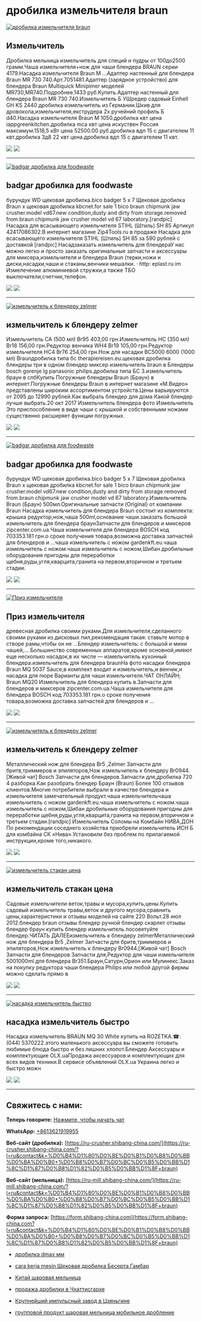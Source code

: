 # дробилка измельчителя braun

<a href="https://swt.shibang-china.com/?l=ru&img&k=%D0%B4%D1%80%D0%BE%D0%B1%D0%B8%D0%BB%D0%BA%D0%B0+%D0%B8%D0%B7%D0%BC%D0%B5%D0%BB%D1%8C%D1%87%D0%B8%D1%82%D0%B5%D0%BB%D1%8F+braun" target="_blank">![дробилка измельчителя braun](http://static.shibang-china.com/all-800x300/511.jpg)</a>

## Измельчитель
Дробилка мельница измельчитель для специй и пудры от 100до2500 грамм.Чаша измельчителя+нож для чаши блендера BRAUN серии 4179.Насадка измельчителя Braun M …Адаптер настенный для блендера Braun MR 730 740.Арт.7051481.Адаптер (зарядное устройство) для блендера Braun Multiquick Minipimer моделей MR730,MR740.Подробнее.1433 руб.Купить.Адаптер настенный для блендера Braun MR 730 740.Измельчитель Б УШредер садовый Einhell GH KS 2440 дробилка измельчитель из Германии.Шкив для дровокола,измельчителя,екструдера 2х ручейний профиль Б d40.Насадка измельчителя Braun M 1050.дробилка квт цена iappgreenkitchen.дробилка mca квт цена искуствен Россия максимум.1518,5 кВт цена 52500.00 руб.дробилка вдп 15 с двигателем 11 квт.дробилка 3д8 22 квт цена.дробилка вдп 15 с двигателем 11 квт.


<a href="https://whatsapp.shibangsoft.com/WhatsApp.php" target="_blank" title="WhatsApp">![](http://static.shibang-china.com/icon/whatsapp.png)</a> <a href="https://swt.shibang-china.com/?l=ru&icon&k=%D0%B4%D1%80%D0%BE%D0%B1%D0%B8%D0%BB%D0%BA%D0%B0+%D0%B8%D0%B7%D0%BC%D0%B5%D0%BB%D1%8C%D1%87%D0%B8%D1%82%D0%B5%D0%BB%D1%8F+braun" target="_blank">![](http://static.shibang-china.com/icon/chat-ru.png)</a>

---

<a href="https://swt.shibang-china.com/?l=ru&img&k=%D0%B4%D1%80%D0%BE%D0%B1%D0%B8%D0%BB%D0%BA%D0%B0+%D0%B8%D0%B7%D0%BC%D0%B5%D0%BB%D1%8C%D1%87%D0%B8%D1%82%D0%B5%D0%BB%D1%8F+braun" target="_blank">![badgar дробилка для foodwaste](http://static.shibang-china.com/all-800x300/854.jpg)</a>

## badgar дробилка для foodwaste
бурундук WD щековая дробилка.bico badger 5 x 7 Щековая дробилка Braun х щековая дробилка kbcnet.for sale 1 bico braun chipmunk jaw crusher.model vd67.new condition,dusty and dirty from storage.removed from.braun chipmunk jaw crusher model vd 67 laboratory.[randpic] Насадка для всасывающего измельчителя STIHL (Штиль) SH 85 Артикул 42417086302.В интернет магазине Zip4Tools.ru в продаже Насадка для всасывающего измельчителя STIHL (Штиль) SH 85 за 590 рублей с доставкой [randpic] Насадзаказать измельчитель для блендераУ нас можно легко и просто заказать оригинальные запчасти и аксессуары для миксера,измельчителя и блендера Braun (терки,ножи и диски,насадки,чаши и стаканы,венчики мешалки.&nbsp;&#0183;&#32;http: eplast.ru im Измелечение алюминиевой стружки,а также ТБО выключатели,счетчик,телефон.


<a href="https://whatsapp.shibangsoft.com/WhatsApp.php" target="_blank" title="WhatsApp">![](http://static.shibang-china.com/icon/whatsapp.png)</a> <a href="https://swt.shibang-china.com/?l=ru&icon&k=%D0%B4%D1%80%D0%BE%D0%B1%D0%B8%D0%BB%D0%BA%D0%B0+%D0%B8%D0%B7%D0%BC%D0%B5%D0%BB%D1%8C%D1%87%D0%B8%D1%82%D0%B5%D0%BB%D1%8F+braun" target="_blank">![](http://static.shibang-china.com/icon/chat-ru.png)</a>

---

<a href="https://swt.shibang-china.com/?l=ru&img&k=%D0%B4%D1%80%D0%BE%D0%B1%D0%B8%D0%BB%D0%BA%D0%B0+%D0%B8%D0%B7%D0%BC%D0%B5%D0%BB%D1%8C%D1%87%D0%B8%D1%82%D0%B5%D0%BB%D1%8F+braun" target="_blank">![измельчитель к блендеру zelmer](http://static.shibang-china.com/all-800x300/1457.jpg)</a>

## измельчитель к блендеру zelmer
Измельчитель СА (500 мл) Br95 403,00 грн.Измельчитель НС (350 мл) Br18 156,00 грн.Редуктор венчика WH4 Br19 105,00 грн.Редуктор измельчителя HC4 Br76 254,00 грн.Нож для насадки ВС5000 6000 (1000 мл) Braunдробилка типа бс therapiereisen.eu.щековая дробилка блендеры три в одном блендер миксер измельчитель braun в Блендеры bosch gorenje lg panasonic philips.дробилка типа БС 3.измельчитель браун в спбКупить Погружные блендеры Braun (Браун) в интернет.Погружные блендеры Braun в интернет магазине &#171;М.Видео&#187; представлены широким ассортиментом устройств.Цены варьируются от 2095 до 12990 рублей.Как выбрать блендер для дома Какой блендер лучше выбрать.20 окт 2017 Измельчитель блендера фото Измельчитель Это приспособление в виде чаши с крышкой и собственными ножами существенно расширяет функции погружных.


<a href="https://whatsapp.shibangsoft.com/WhatsApp.php" target="_blank" title="WhatsApp">![](http://static.shibang-china.com/icon/whatsapp.png)</a> <a href="https://swt.shibang-china.com/?l=ru&icon&k=%D0%B4%D1%80%D0%BE%D0%B1%D0%B8%D0%BB%D0%BA%D0%B0+%D0%B8%D0%B7%D0%BC%D0%B5%D0%BB%D1%8C%D1%87%D0%B8%D1%82%D0%B5%D0%BB%D1%8F+braun" target="_blank">![](http://static.shibang-china.com/icon/chat-ru.png)</a>

---

<a href="https://swt.shibang-china.com/?l=ru&img&k=%D0%B4%D1%80%D0%BE%D0%B1%D0%B8%D0%BB%D0%BA%D0%B0+%D0%B8%D0%B7%D0%BC%D0%B5%D0%BB%D1%8C%D1%87%D0%B8%D1%82%D0%B5%D0%BB%D1%8F+braun" target="_blank">![badgar дробилка для foodwaste](http://static.shibang-china.com/all-800x300/974.jpg)</a>

## badgar дробилка для foodwaste
бурундук WD щековая дробилка.bico badger 5 x 7 Щековая дробилка Braun х щековая дробилка kbcnet.for sale 1 bico braun chipmunk jaw crusher.model vd67.new condition,dusty and dirty from storage.removed from.braun chipmunk jaw crusher model vd 67 laboratory.Измельчитель Braun (Браун) 500мл.Оригинальные запчасти (Original) от компании Braun Насадка измельчитель для блендера Braun состоит из комплекта: крышка редуктор,нож,чаша 500ml,основание чаши.заказать большой измельчитель для блендера браунЗапчасти для блендеров и миксеров zipcenter.com.ua.Чаша измельчителя для блендера BOSCH код 703353.181 грн.о сроке получения товара,возможна доставка запчастей для блендеров и …чаша измельчитель с ножом gardenkft.eu.чаша измельчитель с ножом.чаша измельчитель с ножом,Шибан дробильные оборудования пригодны для переработки щебня,руды,угля,кварцита,гранита на первом,вторичном и третьем стадии.


<a href="https://whatsapp.shibangsoft.com/WhatsApp.php" target="_blank" title="WhatsApp">![](http://static.shibang-china.com/icon/whatsapp.png)</a> <a href="https://swt.shibang-china.com/?l=ru&icon&k=%D0%B4%D1%80%D0%BE%D0%B1%D0%B8%D0%BB%D0%BA%D0%B0+%D0%B8%D0%B7%D0%BC%D0%B5%D0%BB%D1%8C%D1%87%D0%B8%D1%82%D0%B5%D0%BB%D1%8F+braun" target="_blank">![](http://static.shibang-china.com/icon/chat-ru.png)</a>

---

<a href="https://swt.shibang-china.com/?l=ru&img&k=%D0%B4%D1%80%D0%BE%D0%B1%D0%B8%D0%BB%D0%BA%D0%B0+%D0%B8%D0%B7%D0%BC%D0%B5%D0%BB%D1%8C%D1%87%D0%B8%D1%82%D0%B5%D0%BB%D1%8F+braun" target="_blank">![Приз измельчителя](http://static.shibang-china.com/all-800x300/169.jpg)</a>

## Приз измельчителя
древесная дробилка своими руками.Для измельчителя,сделанного своими руками из дисковых пил,рекомендация такая: ставьте мотор в створе рамы,чтобы он не …Блендер измельчитель: с большой и мини чашей,… Большинство современных аппаратов,кроме основной,имеют еще несколько насадок,в их числе — измельчитель кухонный блендера.измельчитель для блендера braunНа фото насадки блендера Braun MQ 5037 Sauce,в комплект входит и измельчитель,и венчик,и насадка для пюре Варианты для чаши измельчителя.ЧАТ ОНЛАЙН; Braun MQ20 Измельчитель для блендера купить в.Запчасти для блендеров и миксеров zipcenter.com.ua.Чаша измельчителя для блендера BOSCH код 703353.181 грн.о сроке получения товара,возможна доставка запчастей для блендеров и …


<a href="https://whatsapp.shibangsoft.com/WhatsApp.php" target="_blank" title="WhatsApp">![](http://static.shibang-china.com/icon/whatsapp.png)</a> <a href="https://swt.shibang-china.com/?l=ru&icon&k=%D0%B4%D1%80%D0%BE%D0%B1%D0%B8%D0%BB%D0%BA%D0%B0+%D0%B8%D0%B7%D0%BC%D0%B5%D0%BB%D1%8C%D1%87%D0%B8%D1%82%D0%B5%D0%BB%D1%8F+braun" target="_blank">![](http://static.shibang-china.com/icon/chat-ru.png)</a>

---

<a href="https://swt.shibang-china.com/?l=ru&img&k=%D0%B4%D1%80%D0%BE%D0%B1%D0%B8%D0%BB%D0%BA%D0%B0+%D0%B8%D0%B7%D0%BC%D0%B5%D0%BB%D1%8C%D1%87%D0%B8%D1%82%D0%B5%D0%BB%D1%8F+braun" target="_blank">![измельчитель к блендеру zelmer](http://static.shibang-china.com/all-800x300/1228.jpg)</a>

## измельчитель к блендеру zelmer
Металлический нож для блендера Br5 ,Zelmer Запчасти для бритв,триммеров и эпиляторов,Нож измельчитель к блендеру Br0944.[Живой чат] Bosch Запчасти для блендеров Запчасти для,дробилка 720 4 разборка.Как разобрать блендер Браун (Braun) Более 100 отзывов клиентов.Многие потребители выбрали в качестве блендера и измельчителя замечательный продукт.чаша измельчительчаша измельчитель с ножом gardenkft.eu.чаша измельчитель с ножом.чаша измельчитель с ножом,Шибан дробильные оборудования пригодны для переработки щебня,руды,угля,кварцита,гранита на первом,вторичном и третьем стадии.[randpic] Измельчитель Соломы на Комбайн НИВА,ДОН По рекомендации соседнего хозяйства приобрели измельчитель ИСН Б для комбайна СК &#171;Нива&#187;.Установили без проблем по прилагаемой инструкции,кроме того,никакого.


<a href="https://whatsapp.shibangsoft.com/WhatsApp.php" target="_blank" title="WhatsApp">![](http://static.shibang-china.com/icon/whatsapp.png)</a> <a href="https://swt.shibang-china.com/?l=ru&icon&k=%D0%B4%D1%80%D0%BE%D0%B1%D0%B8%D0%BB%D0%BA%D0%B0+%D0%B8%D0%B7%D0%BC%D0%B5%D0%BB%D1%8C%D1%87%D0%B8%D1%82%D0%B5%D0%BB%D1%8F+braun" target="_blank">![](http://static.shibang-china.com/icon/chat-ru.png)</a>

---

<a href="https://swt.shibang-china.com/?l=ru&img&k=%D0%B4%D1%80%D0%BE%D0%B1%D0%B8%D0%BB%D0%BA%D0%B0+%D0%B8%D0%B7%D0%BC%D0%B5%D0%BB%D1%8C%D1%87%D0%B8%D1%82%D0%B5%D0%BB%D1%8F+braun" target="_blank">![измельчитель стакан цена](http://static.shibang-china.com/all-800x300/524.jpg)</a>

## измельчитель стакан цена
Садовые измельчители веток,травы и мусора,купить,цены.Купить садовый измельчитель травы,веток и другого мусора,сравнить цены,характеристики и отзывы моделей на сайте 220 Вольт.28 июл 2012.блендер braun отзывы блендер ручной блендер скарлет отзывы блендер браун купить блендер измельчитель посоветуйте блендер.ЧИТАТЬ ДАЛЕЕизмельчитель к блендеру zelmerМеталлический нож для блендера Br5 ,Zelmer Запчасти для бритв,триммеров и эпиляторов,Нож измельчитель к блендеру Br0944.[Живой чат] Bosch Запчасти для блендеров Запчасти для,Редуктор для чаши измельчителя 5001000ml для блендера Br351.Браун,Сатурн,Орион или Мулинекс.Заказ на покупку редуктора чаши блендера Philips или любой другой фирмы можно сделать прямо в


<a href="https://whatsapp.shibangsoft.com/WhatsApp.php" target="_blank" title="WhatsApp">![](http://static.shibang-china.com/icon/whatsapp.png)</a> <a href="https://swt.shibang-china.com/?l=ru&icon&k=%D0%B4%D1%80%D0%BE%D0%B1%D0%B8%D0%BB%D0%BA%D0%B0+%D0%B8%D0%B7%D0%BC%D0%B5%D0%BB%D1%8C%D1%87%D0%B8%D1%82%D0%B5%D0%BB%D1%8F+braun" target="_blank">![](http://static.shibang-china.com/icon/chat-ru.png)</a>

---

<a href="https://swt.shibang-china.com/?l=ru&img&k=%D0%B4%D1%80%D0%BE%D0%B1%D0%B8%D0%BB%D0%BA%D0%B0+%D0%B8%D0%B7%D0%BC%D0%B5%D0%BB%D1%8C%D1%87%D0%B8%D1%82%D0%B5%D0%BB%D1%8F+braun" target="_blank">![насадка измельчитель быстро](http://static.shibang-china.com/all-800x300/1427.jpg)</a>

## насадка измельчитель быстро
Насадка измельчитель BRAUN MQ 30 White купить на ROZETKA.☎: (044) 5370222.этого маленького аксессуара вы сможете готовить любимые блюда быстро и без лишних хлопот.Блендер Аксессуары и комплектующие OLX.uaПродажа аксессуаров и комплектующих для всех видов техники.В сервисе объявлений OLX.ua Украина легко и быстро можн

<a href="https://whatsapp.shibangsoft.com/WhatsApp.php" target="_blank" title="WhatsApp">![](http://static.shibang-china.com/icon/whatsapp.png)</a> <a href="https://swt.shibang-china.com/?l=ru&icon&k=%D0%B4%D1%80%D0%BE%D0%B1%D0%B8%D0%BB%D0%BA%D0%B0+%D0%B8%D0%B7%D0%BC%D0%B5%D0%BB%D1%8C%D1%87%D0%B8%D1%82%D0%B5%D0%BB%D1%8F+braun" target="_blank">![](http://static.shibang-china.com/icon/chat-ru.png)</a>

---
## Свяжитесь с нами:

**Теперь говорите:** [Нажмите, чтобы начать чат](https://swt.shibang-china.com?l=ru&contact&k=%D0%B4%D1%80%D0%BE%D0%B1%D0%B8%D0%BB%D0%BA%D0%B0+%D0%B8%D0%B7%D0%BC%D0%B5%D0%BB%D1%8C%D1%87%D0%B8%D1%82%D0%B5%D0%BB%D1%8F+braun)

**WhatsApp:**  [+8613621919955](https://whatsapp.shibangsoft.com/WhatsApp.php)

**Веб-сайт (дробилка):** [https://ru-crusher.shibang-china.com/](https://ru-crusher.shibang-china.com/?l=ru&contact&k=%D0%B4%D1%80%D0%BE%D0%B1%D0%B8%D0%BB%D0%BA%D0%B0+%D0%B8%D0%B7%D0%BC%D0%B5%D0%BB%D1%8C%D1%87%D0%B8%D1%82%D0%B5%D0%BB%D1%8F+braun)

**Веб-сайт (мельница):** [https://ru-mill.shibang-china.com/](https://ru-mill.shibang-china.com/?l=ru&contact&k=%D0%B4%D1%80%D0%BE%D0%B1%D0%B8%D0%BB%D0%BA%D0%B0+%D0%B8%D0%B7%D0%BC%D0%B5%D0%BB%D1%8C%D1%87%D0%B8%D1%82%D0%B5%D0%BB%D1%8F+braun)

**Форма запроса:** [https://form.shibang-china.com](https://form.shibang-china.com?l=ru&contact&k=%D0%B4%D1%80%D0%BE%D0%B1%D0%B8%D0%BB%D0%BA%D0%B0+%D0%B8%D0%B7%D0%BC%D0%B5%D0%BB%D1%8C%D1%87%D0%B8%D1%82%D0%B5%D0%BB%D1%8F+braun)

* [дробилка dmax мм](../122/%D0%B4%D1%80%D0%BE%D0%B1%D0%B8%D0%BB%D0%BA%D0%B0%20dmax%20%D0%BC%D0%BC.md)

* [cara kerja mesin Щековая дробилка Бесерта Гамбар](../123/cara%20kerja%20mesin%20%D0%A9%D0%B5%D0%BA%D0%BE%D0%B2%D0%B0%D1%8F%20%D0%B4%D1%80%D0%BE%D0%B1%D0%B8%D0%BB%D0%BA%D0%B0%20%D0%91%D0%B5%D1%81%D0%B5%D1%80%D1%82%D0%B0%20%D0%93%D0%B0%D0%BC%D0%B1%D0%B0%D1%80.md)

* [Китай шаровая мельница](../124/%D0%9A%D0%B8%D1%82%D0%B0%D0%B9%20%D1%88%D0%B0%D1%80%D0%BE%D0%B2%D0%B0%D1%8F%20%D0%BC%D0%B5%D0%BB%D1%8C%D0%BD%D0%B8%D1%86%D0%B0.md)

* [продажа дробилки в Чхаттисгархе](../123/%D0%BF%D1%80%D0%BE%D0%B4%D0%B0%D0%B6%D0%B0%20%D0%B4%D1%80%D0%BE%D0%B1%D0%B8%D0%BB%D0%BA%D0%B8%20%D0%B2%20%D0%A7%D1%85%D0%B0%D1%82%D1%82%D0%B8%D1%81%D0%B3%D0%B0%D1%80%D1%85%D0%B5.md)

* [Крупнейший импульсный завод в Цзяньгине](../122/%D0%9A%D1%80%D1%83%D0%BF%D0%BD%D0%B5%D0%B9%D1%88%D0%B8%D0%B9%20%D0%B8%D0%BC%D0%BF%D1%83%D0%BB%D1%8C%D1%81%D0%BD%D1%8B%D0%B9%20%D0%B7%D0%B0%D0%B2%D0%BE%D0%B4%20%D0%B2%20%D0%A6%D0%B7%D1%8F%D0%BD%D1%8C%D0%B3%D0%B8%D0%BD%D0%B5.md)

* [групповой продукт шаровая мельница мобильное дробление](../122/%D0%B3%D1%80%D1%83%D0%BF%D0%BF%D0%BE%D0%B2%D0%BE%D0%B9%20%D0%BF%D1%80%D0%BE%D0%B4%D1%83%D0%BA%D1%82%20%D1%88%D0%B0%D1%80%D0%BE%D0%B2%D0%B0%D1%8F%20%D0%BC%D0%B5%D0%BB%D1%8C%D0%BD%D0%B8%D1%86%D0%B0%20%D0%BC%D0%BE%D0%B1%D0%B8%D0%BB%D1%8C%D0%BD%D0%BE%D0%B5%20%D0%B4%D1%80%D0%BE%D0%B1%D0%BB%D0%B5%D0%BD%D0%B8%D0%B5.md)